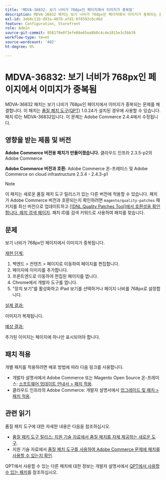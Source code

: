 ```yaml
---
title: 'MDVA-36832: 보기 너비가 768px인 페이지에서 이미지가 중복됨'
description: MDVA-36832 패치는 보기 너비가 768px인 페이지에서 이미지가 중복되는 문제를 해결합니다. 이 패치는 [Quality Patches Tool (QPT)](/help/announcements/adobe-commerce-announcements/magento-quality-patches-released-new-tool-to-self-serve-quality-patches.md) 1.0.24가 설치된 경우 사용할 수 있습니다. 패치 ID는 MDVA-36832입니다. 이 문제는 Adobe Commerce 2.4.4에서 수정됩니다.
exl-id: 3eb0c11b-d93a-4676-afd1-8f6592c6cd6d
feature: Configuration, Storefront
role: Admin
source-git-commit: 958179e0f3efe08e65ea8b0c4c4e1015e3c5bb76
workflow-type: tm+mt
source-wordcount: '402'
ht-degree: 0%

---
```


# MDVA-36832: 보기 너비가 768px인 페이지에서 이미지가 중복됨

MDVA-36832 패치는 보기 너비가 768px인 페이지에서 이미지가 중복되는 문제를 해결합니다. 이 패치는 [품질 패치 도구(QPT)](/help/announcements/adobe-commerce-announcements/magento-quality-patches-released-new-tool-to-self-serve-quality-patches.md) 1.0.24가 설치된 경우에 사용할 수 있습니다. 패치 ID는 MDVA-36832입니다. 이 문제는 Adobe Commerce 2.4.4에서 수정됩니다.

## 영향을 받는 제품 및 버전

**Adobe Commerce 버전용 패치가 만들어졌습니다.** 클라우드 인프라 2.3.5-p2의 Adobe Commerce

**Adobe Commerce 버전과 호환:** Adobe Commerce 온-프레미스 및 Adobe Commerce on cloud infrastructure 2.3.4 - 2.4.3-p1

>[!NOTE]
>
>이 패치는 새로운 품질 패치 도구 릴리스가 있는 다른 버전에 적용할 수 있습니다. 패치가 Adobe Commerce 버전과 호환되는지 확인하려면 `magento/quality-patches` 패키지를 최신 버전으로 업데이트하고 [[!DNL Quality Patches Tool]에서 호환성을 확인합니다. 패치 검색 페이지](https://devdocs.magento.com/quality-patches/tool.html#patch-grid). 패치 ID를 검색 키워드로 사용하여 패치를 찾습니다.

## 문제

보기 너비가 768px인 페이지에서 이미지가 중복됩니다.

<u>재현 단계:</u>

1. 백엔드 > 컨텐츠 > 페이지로 이동하여 페이지를 편집합니다.
1. 페이지에 이미지를 추가합니다.
1. 프론트엔드로 이동하여 편집된 페이지를 엽니다.
1. Chrome에서 개발자 도구를 엽니다.
1. &quot;장치 보기&quot;를 활성화하고 iPad 보기를 선택하거나 페이지 너비를 768px로 설정합니다.

<u>실제 결과:</u>

이미지가 복제됩니다.

<u>예상 결과:</u>

추가된 이미지는 페이지에 하나만 표시되어야 합니다.

## 패치 적용

개별 패치를 적용하려면 배포 방법에 따라 다음 링크를 사용합니다.

* 개발자 설명서에서 Adobe Commerce 또는 Magento Open Source 온-프레미스: [소프트웨어 업데이트 안내서 > 패치 적용](https://devdocs.magento.com/guides/v2.4/comp-mgr/patching/mqp.html).
* 클라우드 인프라의 Adobe Commerce: 개발자 설명서에서 [업그레이드 및 패치 > 패치 적용](https://devdocs.magento.com/cloud/project/project-patch.html).

## 관련 읽기

품질 패치 도구에 대한 자세한 내용은 다음을 참조하십시오.

* [품질 패치 도구 릴리스: 지원 기술 자료에서 품질 패치를 자체 제공하는 새로운 도구](/help/announcements/adobe-commerce-announcements/magento-quality-patches-released-new-tool-to-self-serve-quality-patches.md).
* 지원 기술 자료에서 [품질 패치 도구를 사용하여 Adobe Commerce 문제에 패치를 사용할 수 있는지 확인](/help/support-tools/patches-available-in-qpt-tool/check-patch-for-magento-issue-with-magento-quality-patches.md).

QPT에서 사용할 수 있는 다른 패치에 대한 정보는 개발자 설명서에서 [QPT에서 사용할 수 있는 패치](https://devdocs.magento.com/quality-patches/tool.html#patch-grid)를 참조하십시오.
